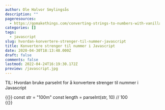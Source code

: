 ```yaml
---
author: Ole Halvor Smylingsås
description: ""
pageresources:
  - https://gomakethings.com/converting-strings-to-numbers-with-vanilla-javascript/
categories: []
tags:
  - javascript
slug: hvordan-konvertere-strenger-til-nummer-javascript
title: Konvertere strenger til nummer i Javascript
date: 2020-04-30T18:13:48.000Z
draft: false
comments: false
lastmod: 2022-04-24T16:19:30.172Z
preview: /javascript.jpg
---
```


TIL: Hvordan bruke parseInt for å konvertere strenger til nummer i Javascript
<!--more-->

{{<highlight js>}}
const str = "100m"
const length = parseInt(str, 10)
// 100  
{{</highlight>}}
